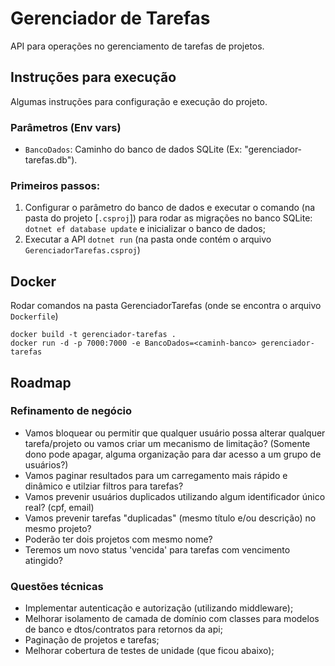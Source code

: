 
# Gerenciador de Tarefas
API para operações no gerenciamento de tarefas de projetos.

## Instruções para execução
Algumas instruções para configuração e execução do projeto.

### Parâmetros (Env vars)
- `BancoDados`: Caminho do banco de dados SQLite (Ex: "gerenciador-tarefas.db").

### Primeiros passos:

 1. Configurar o parâmetro do banco de dados e executar o comando (na pasta do projeto [```.csproj```]) para rodar as migrações no banco SQLite: ```dotnet ef database update``` e inicializar o banco de dados;
 2. Executar a API ```dotnet run``` (na pasta onde contém o arquivo ```GerenciadorTarefas.csproj```)

## Docker
Rodar comandos na pasta GerenciadorTarefas (onde se encontra o arquivo ```Dockerfile```)
```
docker build -t gerenciador-tarefas .
docker run -d -p 7000:7000 -e BancoDados=<caminh-banco> gerenciador-tarefas
```

## Roadmap

### Refinamento de negócio
- Vamos bloquear ou permitir que qualquer usuário possa alterar qualquer tarefa/projeto ou vamos criar um mecanismo de limitação? (Somente dono pode apagar, alguma organização para dar acesso a um grupo de usuários?)
- Vamos paginar resultados para um carregamento mais rápido e dinâmico e utilziar filtros para tarefas?
- Vamos prevenir usuários duplicados utilizando algum identificador único real? (cpf, email)
- Vamos prevenir tarefas "duplicadas" (mesmo título e/ou descrição) no mesmo projeto?
- Poderão ter dois projetos com mesmo nome?
- Teremos um novo status 'vencida' para tarefas com vencimento atingido?

### Questões técnicas
- Implementar autenticação e autorização (utilizando middleware);
- Melhorar isolamento de camada de domínio com classes para modelos de banco e dtos/contratos para retornos da api;
- Paginação de projetos e tarefas;
- Melhorar cobertura de testes de unidade (que ficou abaixo);
